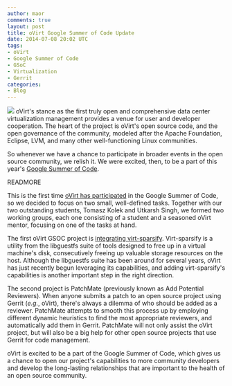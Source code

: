 ```yaml
---
author: maor
comments: true
layout: post
title: oVirt Google Summer of Code Update
date: 2014-07-08 20:02 UTC
tags:
- oVirt
- Google Summer of Code
- GSoC
- Virtualization
- Gerrit
categories:
- Blog
---
```

<img src="http://community.redhat.com/images/blog/oVirt-logo.png"> oVirt's stance as the first truly open and comprehensive data center virtualization management provides a venue for user and developer cooperation. The heart of the project is oVirt's open source code, and the open governance of the community, modeled after the Apache Foundation, Eclipse, LVM, and many other well-functioning Linux communities.

So whenever we have a chance to participate in broader events in the open source community, we relish it. We were excited, then, to be a part of this year's [Google Summer of Code](https://www.google-melange.com/gsoc/homepage/google/gsoc2014).

READMORE

This is the first time [oVirt has participated](http://www.ovirt.org/Summer_of_Code) in the Google Summer of Code, so we decided to focus on two small, well-defined tasks. Together with our two outstanding students, Tomasz Kolek and Utkarsh Singh,  we formed two working groups, each one consisting of a student and a seasoned oVirt mentor, focusing on one of the tasks at hand.

The first oVirt GSOC project is [integrating virt-sparsify](http://libguestfs.org/virt-sparsify.1.html). Virt-sparsify is a utility from the libguestfs suite of tools designed to free up in a virtual machine's disk, consecutively freeing up valuable storage resources on the host. Although the libguestfs suite has been around for several years, oVirt has just recently begun leveraging its capabilities, and adding virt-sparsify's capabilities is another important step in the right direction.

The second project is PatchMate (previously known as Add Potential Reviewers). When anyone submits a patch to an open source project using Gerrit (*e.g.*, oVirt), there's always a dilemma of who should be added as a reviewer. PatchMate attempts to smooth this process up by employing different dynamic heuristics to find the most appropriate reviewers, and automatically add them in Gerrit. PatchMate will not only assist the oVirt project, but will also be a big help for other open source projects that use Gerrit for code management.

oVirt is excited to be a part of the Google Summer of Code, which gives us a chance to open our project's capabilities to more community developers and develop the long-lasting relationships that are important to the health of an open source community.
